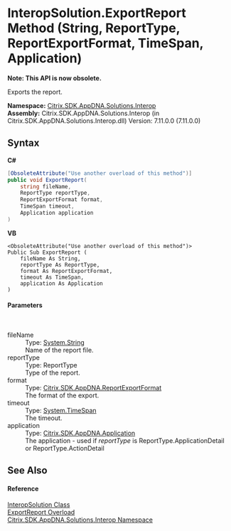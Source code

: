 # InteropSolution.ExportReport Method (String, ReportType, ReportExportFormat, TimeSpan, Application)
 

**Note: This API is now obsolete.**

Exports the report.

**Namespace:**&nbsp;<a href="9b022d31-dfbd-e494-2a35-12a59446d9d6">Citrix.SDK.AppDNA.Solutions.Interop</a><br />**Assembly:**&nbsp;Citrix.SDK.AppDNA.Solutions.Interop (in Citrix.SDK.AppDNA.Solutions.Interop.dll) Version: 7.11.0.0 (7.11.0.0)

## Syntax

**C#**
```csharp
[ObsoleteAttribute("Use another overload of this method")]
public void ExportReport(
	string fileName,
	ReportType reportType,
	ReportExportFormat format,
	TimeSpan timeout,
	Application application
)
```

**VB**
```vbnet
<ObsoleteAttribute("Use another overload of this method")>
Public Sub ExportReport ( 
	fileName As String,
	reportType As ReportType,
	format As ReportExportFormat,
	timeout As TimeSpan,
	application As Application
)
```


#### Parameters
&nbsp;<dl><dt>fileName</dt><dd>Type: <a href="http://msdn2.microsoft.com/en-us/library/s1wwdcbf" target="_blank">System.String</a><br />Name of the report file.</dd><dt>reportType</dt><dd>Type: ReportType<br />Type of the report.</dd><dt>format</dt><dd>Type: <a href="e3db318a-d7d0-0cc9-b54c-cb96a06a971a">Citrix.SDK.AppDNA.ReportExportFormat</a><br />The format of the export.</dd><dt>timeout</dt><dd>Type: <a href="http://msdn2.microsoft.com/en-us/library/269ew577" target="_blank">System.TimeSpan</a><br />The timeout.</dd><dt>application</dt><dd>Type: <a href="1779bfff-4b29-0f26-8a09-10acdd530bbc">Citrix.SDK.AppDNA.Application</a><br />The application - used if *reportType* is ReportType.ApplicationDetail or ReportType.ActionDetail</dd></dl>

## See Also


#### Reference
<a href="f5c6f00f-ab04-119f-5147-d0ad15aef792">InteropSolution Class</a><br /><a href="7f8b9710-301b-86cf-e293-6db8f05c93b6">ExportReport Overload</a><br /><a href="9b022d31-dfbd-e494-2a35-12a59446d9d6">Citrix.SDK.AppDNA.Solutions.Interop Namespace</a><br />